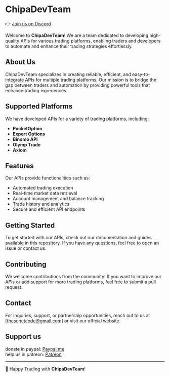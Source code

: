 # ChipaDevTeam
👉 [Join us on Discord](https://discord.gg/p7YyFqSmAz)

Welcome to **ChipaDevTeam**! We are a team dedicated to developing high-quality APIs for various trading platforms, enabling traders and developers to automate and enhance their trading strategies effortlessly.

## About Us
ChipaDevTeam specializes in creating reliable, efficient, and easy-to-integrate APIs for multiple trading platforms. Our mission is to bridge the gap between traders and automation by providing powerful tools that enhance trading experiences.

## Supported Platforms
We have developed APIs for a variety of trading platforms, including:
- **PocketOption**
- **Expert Options**
- **Binomo API**
- **Olymp Trade**
- **Axiom**

## Features
Our APIs provide functionalities such as:
- Automated trading execution
- Real-time market data retrieval
- Account management and balance tracking
- Trade history and analytics
- Secure and efficient API endpoints

## Getting Started
To get started with our APIs, check out our documentation and guides available in this repository. If you have any questions, feel free to open an issue or contact us.

## Contributing
We welcome contributions from the community! If you want to improve our APIs or add support for more trading platforms, feel free to submit a pull request.

## Contact
For inquiries, support, or partnership opportunities, reach out to us at [thesunetcode@gmail.com] or visit our official website.

## Support us
donate in paypal: [Paypal.me](https://paypal.me/ChipaCL?country.x=CL&locale.x=en_US) <br> 
help us in patreon: [Patreon](https://patreon.com/VigoDEV?utm_medium=unknown&utm_source=join_link&utm_campaign=creatorshare_creator&utm_content=copyLink) <br>

---

🚀 Happy Trading with **ChipaDevTeam**!
